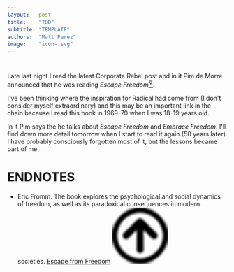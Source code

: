 ```yaml
---
layout:   post
title:    "TBD"
subtitle: "TEMPLATE"
authors:  "Matt Perez"
image:    "icon-.svg"
---
```


<div style='display:none; '>
 
</div>

<h1></h1>
 <p>Late last night I read the latest Corporate Rebel post and in it Pim de Morre announced that he was reading <em>Escape Freedom</em><a href='#en01'><sup id='bm01'>&hairsp;&nabla;&hairsp;</sup></a>.</p>
 <p>I&#39;ve been thinking where the inspiration for Radical had come from (I don&#39;t consider myself extraordinary) and this may be an important link in the chain because I read this book in 1969-70 when I was 18-19 years old.</p>
 <p>In it Pim says the he talks about <em>Escape Freedom</em> and <em>Embrace Freedom</em>. I'll find down more detail tomorrow when I start to read it again (50 years later). I have probably consciously forgotten most of it, but the lessons became part of me.</p>

<h1 class="_section">ENDNOTES</h1>
 <ul>
  <li id="en01">
   <p class="_list-item">
    Eric Fromm.
    The book explores the psychological and social dynamics of freedom, as well as its paradoxical consequences in modern societies.
    <a href="https://www.amazon.com/Escape-Freedom-Erich-Fromm/dp/0805031499" target="_blank">Escape from Freedom</a>
    <a class="_uparrow" href="#bm01"><img src="/assets/img/arrow-up-icon.png"></a>
   </p>
  </li>
 </ul>